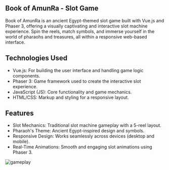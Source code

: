 ## Book of AmunRa - Slot Game

Book of AmunRa is an ancient Egypt-themed slot game built with Vue.js and Phaser 3, offering a visually captivating and interactive slot machine experience. Spin the reels, match symbols, and immerse yourself in the world of pharaohs and treasures, all within a responsive web-based interface.

## Technologies Used

- Vue.js: For building the user interface and handling game logic components.
- Phaser 3: Game framework used to create the interactive slot experience.
- JavaScript (JS): Core functionality and game mechanics.
- HTML/CSS: Markup and styling for a responsive layout.

## Features

- Slot Mechanics: Traditional slot machine gameplay with a 5-reel layout.
- Pharaoh's Theme: Ancient Egypt-inspired design and symbols.
- Responsive Design: Works seamlessly across devices (desktop and mobile).
- Real-Time Animations: Smooth and engaging slot animations using Phaser 3.
  
![gameplay](https://github.com/user-attachments/assets/ec12e6f3-b9ee-475c-a6f4-204c41e12310)
